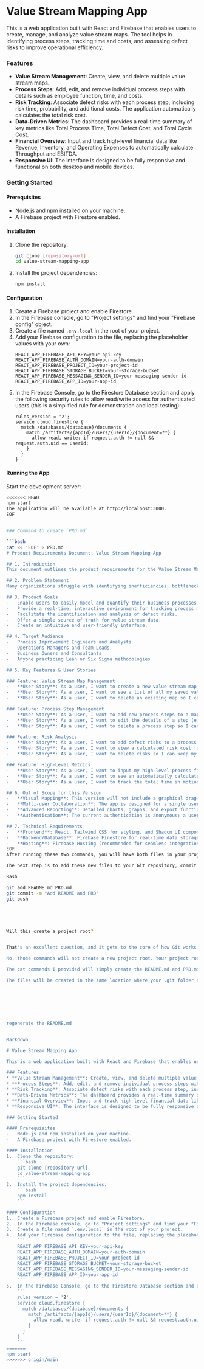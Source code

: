 # Value Stream Mapping App

This is a web application built with React and Firebase that enables users to create, manage, and analyze value stream maps. The tool helps in identifying process steps, tracking time and costs, and assessing defect risks to improve operational efficiency.

### Features
* **Value Stream Management**: Create, view, and delete multiple value stream maps.
* **Process Steps**: Add, edit, and remove individual process steps with details such as employee function, time, and costs.
* **Risk Tracking**: Associate defect risks with each process step, including risk time, probability, and additional costs. The application automatically calculates the total risk cost.
* **Data-Driven Metrics**: The dashboard provides a real-time summary of key metrics like Total Process Time, Total Defect Cost, and Total Cycle Cost.
* **Financial Overview**: Input and track high-level financial data like Revenue, Inventory, and Operating Expenses to automatically calculate Throughput and EBITDA.
* **Responsive UI**: The interface is designed to be fully responsive and functional on both desktop and mobile devices.

### Getting Started

#### Prerequisites
-   Node.js and npm installed on your machine.
-   A Firebase project with Firestore enabled.

#### Installation
1.  Clone the repository:
    ```bash
    git clone [repository-url]
    cd value-stream-mapping-app
    ```
2.  Install the project dependencies:
    ```bash
    npm install
    ```

#### Configuration
1.  Create a Firebase project and enable Firestore.
2.  In the Firebase console, go to "Project settings" and find your "Firebase config" object.
3.  Create a file named `.env.local` in the root of your project.
4.  Add your Firebase configuration to the file, replacing the placeholder values with your own:
    ```
    REACT_APP_FIREBASE_API_KEY=your-api-key
    REACT_APP_FIREBASE_AUTH_DOMAIN=your-auth-domain
    REACT_APP_FIREBASE_PROJECT_ID=your-project-id
    REACT_APP_FIREBASE_STORAGE_BUCKET=your-storage-bucket
    REACT_APP_FIREBASE_MESSAGING_SENDER_ID=your-messaging-sender-id
    REACT_APP_FIREBASE_APP_ID=your-app-id
    ```
5.  In the Firebase Console, go to the Firestore Database section and apply the following security rules to allow read/write access for authenticated users (this is a simplified rule for demonstration and local testing):
    ```
    rules_version = '2';
    service cloud.firestore {
      match /databases/{database}/documents {
        match /artifacts/{appId}/users/{userId}/{document=**} {
          allow read, write: if request.auth != null && request.auth.uid == userId;
        }
      }
    }
    ```

#### Running the App
Start the development server:
```bash
<<<<<<< HEAD
npm start
The application will be available at http://localhost:3000.
EOF


### Command to create `PRD.md`

```bash
cat << 'EOF' > PRD.md
# Product Requirements Document: Value Stream Mapping App

## 1. Introduction
This document outlines the product requirements for the Value Stream Mapping App, a tool designed to help businesses and individuals analyze and improve their operational processes. The application will provide a structured way to document process steps, associated costs, risks, and performance metrics.

## 2. Problem Statement
Many organizations struggle with identifying inefficiencies, bottlenecks, and hidden costs within their operational processes. Without a clear, data-driven overview, managers and teams rely on intuition, leading to suboptimal decisions and missed opportunities for improvement. The goal of this product is to provide a digital solution for creating value stream maps that makes this data visible and actionable.

## 3. Product Goals
-   Enable users to easily model and quantify their business processes.
-   Provide a real-time, interactive environment for tracking process metrics.
-   Facilitate the identification and analysis of defect risks.
-   Offer a single source of truth for value stream data.
-   Create an intuitive and user-friendly interface.

## 4. Target Audience
-   Process Improvement Engineers and Analysts
-   Operations Managers and Team Leads
-   Business Owners and Consultants
-   Anyone practicing Lean or Six Sigma methodologies

## 5. Key Features & User Stories

### Feature: Value Stream Map Management
-   **User Story**: As a user, I want to create a new value stream map so that I can start documenting a new process.
-   **User Story**: As a user, I want to see a list of all my saved value stream maps so I can quickly access and manage them.
-   **User Story**: As a user, I want to delete an existing map so I can remove obsolete or incorrect data.

### Feature: Process Step Management
-   **User Story**: As a user, I want to add new process steps to a map so I can build out the workflow of my process.
-   **User Story**: As a user, I want to edit the details of a step (e.g., name, time, employee function) so I can ensure the data is accurate.
-   **User Story**: As a user, I want to delete a process step so I can correct my map or remove irrelevant information.

### Feature: Risk Analysis
-   **User Story**: As a user, I want to add defect risks to a process step, including a description, time impact, probability, and cost so I can quantify potential problems.
-   **User Story**: As a user, I want to view a calculated risk cost for each risk so I can understand its financial impact.
-   **User Story**: As a user, I want to delete risks so I can keep my data current.

### Feature: High-Level Metrics
-   **User Story**: As a user, I want to input my high-level process financials (Revenue, Inventory, Operating Expenses) so the app can calculate key financial metrics.
-   **User Story**: As a user, I want to see an automatically calculated Throughput and EBITDA so I can understand the financial performance of the value stream.
-   **User Story**: As a user, I want to track the total time in motion between steps so I can identify non-value-added activities.

## 6. Out of Scope for this Version
-   **Visual Mapping**: This version will not include a graphical drag-and-drop interface for creating the value stream map. Steps will be represented in a list format.
-   **Multi-user Collaboration**: The app is designed for a single user per account and does not support real-time collaboration.
-   **Advanced Reporting**: Detailed charts, graphs, and export functionality (e.g., CSV, PDF) are not planned for this version.
-   **Authentication**: The current authentication is anonymous; a user sign-up/login system is not included.

## 7. Technical Requirements
-   **Frontend**: React, Tailwind CSS for styling, and Shadcn UI components for a consistent design system.
-   **Backend/Database**: Firebase Firestore for real-time data storage.
-   **Hosting**: Firebase Hosting (recommended for seamless integration).
EOF
After running these two commands, you will have both files in your project directory.

The next step is to add these new files to your Git repository, commit them, and push them to GitHub.

Bash

git add README.md PRD.md
git commit -m "Add README and PRD"
git push





Will this create a project root?


That's an excellent question, and it gets to the core of how Git works.

No, those commands will not create a new project root. Your project root was already created when you ran the command git init in your ~/projects directory.

The cat commands I provided will simply create the README.md and PRD.md files inside your existing project directory (~/projects).

The files will be created in the same location where your .git folder exists, which is the definition of your project root.







regenerate the README.md


Markdown

# Value Stream Mapping App

This is a web application built with React and Firebase that enables users to create, manage, and analyze value stream maps. The tool helps in identifying process steps, tracking time and costs, and assessing defect risks to improve operational efficiency.

### Features
* **Value Stream Management**: Create, view, and delete multiple value stream maps.
* **Process Steps**: Add, edit, and remove individual process steps with details such as employee function, time, and costs.
* **Risk Tracking**: Associate defect risks with each process step, including risk time, probability, and additional costs. The application automatically calculates the total risk cost.
* **Data-Driven Metrics**: The dashboard provides a real-time summary of key metrics like Total Process Time, Total Defect Cost, and Total Cycle Cost.
* **Financial Overview**: Input and track high-level financial data like Revenue, Inventory, and Operating Expenses to automatically calculate Throughput and EBITDA.
* **Responsive UI**: The interface is designed to be fully responsive and functional on both desktop and mobile devices.

### Getting Started

#### Prerequisites
-   Node.js and npm installed on your machine.
-   A Firebase project with Firestore enabled.

#### Installation
1.  Clone the repository:
    ```bash
    git clone [repository-url]
    cd value-stream-mapping-app
    ```
2.  Install the project dependencies:
    ```bash
    npm install
    ```

#### Configuration
1.  Create a Firebase project and enable Firestore.
2.  In the Firebase console, go to "Project settings" and find your "Firebase config" object.
3.  Create a file named `.env.local` in the root of your project.
4.  Add your Firebase configuration to the file, replacing the placeholder values with your own:
    ```
    REACT_APP_FIREBASE_API_KEY=your-api-key
    REACT_APP_FIREBASE_AUTH_DOMAIN=your-auth-domain
    REACT_APP_FIREBASE_PROJECT_ID=your-project-id
    REACT_APP_FIREBASE_STORAGE_BUCKET=your-storage-bucket
    REACT_APP_FIREBASE_MESSAGING_SENDER_ID=your-messaging-sender-id
    REACT_APP_FIREBASE_APP_ID=your-app-id
    ```
5.  In the Firebase Console, go to the Firestore Database section and apply the following security rules to allow read/write access for authenticated users (this is a simplified rule for demonstration and local testing):
    ```
    rules_version = '2';
    service cloud.firestore {
      match /databases/{database}/documents {
        match /artifacts/{appId}/users/{userId}/{document=**} {
          allow read, write: if request.auth != null && request.auth.uid == userId;
        }
      }
    }
    ```
=======
npm start
>>>>>>> origin/main
